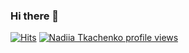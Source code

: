 

### Hi there 👋
[![Hits](https://u8views.com/api/v1/github/profiles/135448886/views/day-week-month-total-count.svg)](https://u8views.com/github/NadiiaUa23)
[![Nadiia Tkachenko profile views](https://u8views.com/api/v1/github/profiles/135448886/views/day-week-month-total-count.svg)](https://u8views.com/github/NadiiaUa23)
